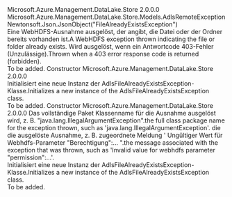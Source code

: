 <Type Name="AdlsFileAlreadyExistsException" FullName="Microsoft.Azure.Management.DataLake.Store.Models.AdlsFileAlreadyExistsException">
  <TypeSignature Language="C#" Value="public class AdlsFileAlreadyExistsException : Microsoft.Azure.Management.DataLake.Store.Models.AdlsRemoteException" />
  <TypeSignature Language="ILAsm" Value=".class public auto ansi beforefieldinit AdlsFileAlreadyExistsException extends Microsoft.Azure.Management.DataLake.Store.Models.AdlsRemoteException" />
  <TypeSignature Language="DocId" Value="T:Microsoft.Azure.Management.DataLake.Store.Models.AdlsFileAlreadyExistsException" />
  <TypeSignature Language="VB.NET" Value="Public Class AdlsFileAlreadyExistsException&#xA;Inherits AdlsRemoteException" />
  <TypeSignature Language="F#" Value="type AdlsFileAlreadyExistsException = class&#xA;    inherit AdlsRemoteException" />
  <AssemblyInfo>
    <AssemblyName>Microsoft.Azure.Management.DataLake.Store</AssemblyName>
    <AssemblyVersion>2.0.0.0</AssemblyVersion>
  </AssemblyInfo>
  <Base>
    <BaseTypeName>Microsoft.Azure.Management.DataLake.Store.Models.AdlsRemoteException</BaseTypeName>
  </Base>
  <Interfaces />
  <Attributes>
    <Attribute>
      <AttributeName>Newtonsoft.Json.JsonObject("FileAlreadyExistsException")</AttributeName>
    </Attribute>
  </Attributes>
  <Docs>
    <summary>
            <span data-ttu-id="c287f-101">Eine WebHDFS-Ausnahme ausgelöst, der angibt, die Datei oder der Ordner bereits vorhanden ist.</span><span class="sxs-lookup"><span data-stu-id="c287f-101">A WebHDFS exception thrown indicating the file or folder already exists.</span></span> <span data-ttu-id="c287f-102">Wird ausgelöst, wenn ein Antwortcode 403-Fehler (Unzulässige).</span><span class="sxs-lookup"><span data-stu-id="c287f-102">Thrown when a 403 error response code is returned (forbidden).</span></span>
            </summary>
    <remarks>To be added.</remarks>
  </Docs>
  <Members>
    <Member MemberName=".ctor">
      <MemberSignature Language="C#" Value="public AdlsFileAlreadyExistsException ();" />
      <MemberSignature Language="ILAsm" Value=".method public hidebysig specialname rtspecialname instance void .ctor() cil managed" />
      <MemberSignature Language="DocId" Value="M:Microsoft.Azure.Management.DataLake.Store.Models.AdlsFileAlreadyExistsException.#ctor" />
      <MemberSignature Language="VB.NET" Value="Public Sub New ()" />
      <MemberType>Constructor</MemberType>
      <AssemblyInfo>
        <AssemblyName>Microsoft.Azure.Management.DataLake.Store</AssemblyName>
        <AssemblyVersion>2.0.0.0</AssemblyVersion>
      </AssemblyInfo>
      <Parameters />
      <Docs>
        <summary>
            <span data-ttu-id="c287f-103">Initialisiert eine neue Instanz der AdlsFileAlreadyExistsException-Klasse.</span><span class="sxs-lookup"><span data-stu-id="c287f-103">Initializes a new instance of the AdlsFileAlreadyExistsException class.</span></span>
            </summary>
        <remarks>To be added.</remarks>
      </Docs>
    </Member>
    <Member MemberName=".ctor">
      <MemberSignature Language="C#" Value="public AdlsFileAlreadyExistsException (string javaClassName = null, string message = null);" />
      <MemberSignature Language="ILAsm" Value=".method public hidebysig specialname rtspecialname instance void .ctor(string javaClassName, string message) cil managed" />
      <MemberSignature Language="DocId" Value="M:Microsoft.Azure.Management.DataLake.Store.Models.AdlsFileAlreadyExistsException.#ctor(System.String,System.String)" />
      <MemberSignature Language="VB.NET" Value="Public Sub New (Optional javaClassName As String = null, Optional message As String = null)" />
      <MemberSignature Language="F#" Value="new Microsoft.Azure.Management.DataLake.Store.Models.AdlsFileAlreadyExistsException : string * string -&gt; Microsoft.Azure.Management.DataLake.Store.Models.AdlsFileAlreadyExistsException" Usage="new Microsoft.Azure.Management.DataLake.Store.Models.AdlsFileAlreadyExistsException (javaClassName, message)" />
      <MemberType>Constructor</MemberType>
      <AssemblyInfo>
        <AssemblyName>Microsoft.Azure.Management.DataLake.Store</AssemblyName>
        <AssemblyVersion>2.0.0.0</AssemblyVersion>
      </AssemblyInfo>
      <Parameters>
        <Parameter Name="javaClassName" Type="System.String" />
        <Parameter Name="message" Type="System.String" />
      </Parameters>
      <Docs>
        <param name="javaClassName"><span data-ttu-id="c287f-104">Das vollständige Paket Klassenname für die Ausnahme ausgelöst wird, z. B. "java.lang.IllegalArgumentException".</span><span class="sxs-lookup"><span data-stu-id="c287f-104">the full class package name for the exception thrown, such as 'java.lang.IllegalArgumentException'.</span></span></param>
        <param name="message"><span data-ttu-id="c287f-105">die die ausgelöste Ausnahme, z. B. zugeordnete Meldung ' Ungültiger Wert für Webhdfs-Parameter "Berechtigung":... ".</span><span class="sxs-lookup"><span data-stu-id="c287f-105">the message associated with the exception that was thrown, such as 'Invalid value for webhdfs parameter "permission":...'.</span></span></param>
        <summary>
            <span data-ttu-id="c287f-106">Initialisiert eine neue Instanz der AdlsFileAlreadyExistsException-Klasse.</span><span class="sxs-lookup"><span data-stu-id="c287f-106">Initializes a new instance of the AdlsFileAlreadyExistsException class.</span></span>
            </summary>
        <remarks>To be added.</remarks>
      </Docs>
    </Member>
  </Members>
</Type>